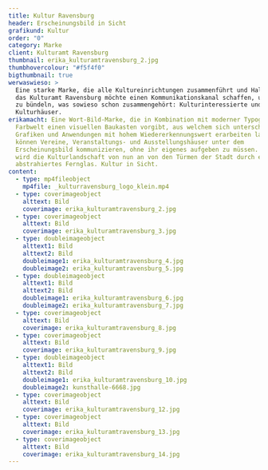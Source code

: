 ```yaml
---
title: Kultur Ravensburg
header: Erscheinungsbild in Sicht
grafikund: Kultur
order: "0"
category: Marke
client: Kulturamt Ravensburg
thumbnail: erika_kulturamtravensburg_2.jpg
thumbhovercolour: "#f5f4f0"
bigthumbnail: true
werwaswieso: >
  Eine starke Marke, die alle Kultureinrichtungen zusammenführt und Halt gibt –
  das Kulturamt Ravensburg möchte einen Kommunikationskanal schaffen, um alles
  zu bündeln, was sowieso schon zusammengehört: Kulturinteressierte und
  Kulturhäuser.
erikamacht: Eine Wort-Bild-Marke, die in Kombination mit moderner Typografie und
  Farbwelt einen visuellen Baukasten vorgibt, aus welchem sich unterschiedliche
  Grafiken und Anwendungen mit hohem Wiedererkennungswert erarbeiten lassen. So
  können Vereine, Veranstaltungs- und Ausstellungshäuser unter dem
  Erscheinungsbild kommunizieren, ohne ihr eigenes aufgeben zu müssen. Entdeckt
  wird die Kulturlandschaft von nun an von den Türmen der Stadt durch ein
  abstrahiertes Fernglas. Kultur in Sicht.
content:
  - type: mp4fileobject
    mp4file: _kulturravensburg_logo_klein.mp4
  - type: coverimageobject
    alttext: Bild
    coverimage: erika_kulturamtravensburg_2.jpg
  - type: coverimageobject
    alttext: Bild
    coverimage: erika_kulturamtravensburg_3.jpg
  - type: doubleimageobject
    alttext1: Bild
    alttext2: Bild
    doubleimage1: erika_kulturamtravensburg_4.jpg
    doubleimage2: erika_kulturamtravensburg_5.jpg
  - type: doubleimageobject
    alttext1: Bild
    alttext2: Bild
    doubleimage1: erika_kulturamtravensburg_6.jpg
    doubleimage2: erika_kulturamtravensburg_7.jpg
  - type: coverimageobject
    alttext: Bild
    coverimage: erika_kulturamtravensburg_8.jpg
  - type: coverimageobject
    alttext: Bild
    coverimage: erika_kulturamtravensburg_9.jpg
  - type: doubleimageobject
    alttext1: Bild
    alttext2: Bild
    doubleimage1: erika_kulturamtravensburg_10.jpg
    doubleimage2: kunsthalle-6668.jpg
  - type: coverimageobject
    alttext: Bild
    coverimage: erika_kulturamtravensburg_12.jpg
  - type: coverimageobject
    alttext: Bild
    coverimage: erika_kulturamtravensburg_13.jpg
  - type: coverimageobject
    alttext: Bild
    coverimage: erika_kulturamtravensburg_14.jpg
---
```

